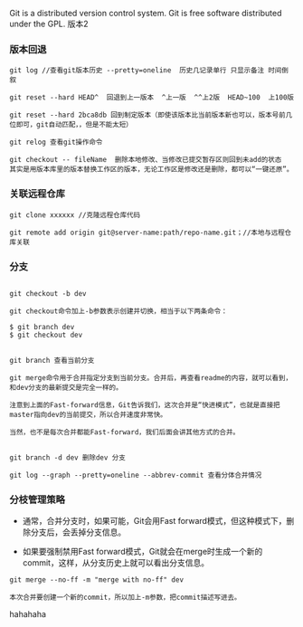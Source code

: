 Git is a distributed version control system.
Git is free software distributed under the GPL.
版本2

### 版本回退 
```
git log //查看git版本历史 --pretty=oneline  历史几记录单行 只显示备注 时间倒叙

git reset --hard HEAD^  回退到上一版本  ^上一版  ^^上2版  HEAD~100  上100版

git reset --hard 2bca8db 回到制定版本（即使该版本比当前版本新也可以，版本号前几位即可，git自动匹配，，但是不能太短）

git relog 查看git操作命令

git checkout -- fileName  删除本地修改、当修改已提交暂存区则回到未add的状态 
其实是用版本库里的版本替换工作区的版本，无论工作区是修改还是删除，都可以“一键还原”。

```

### 关联远程仓库

```
git clone xxxxxx //克隆远程仓库代码

git remote add origin git@server-name:path/repo-name.git；//本地与远程仓库关联

```

### 分支

```

git checkout -b dev

git checkout命令加上-b参数表示创建并切换，相当于以下两条命令：

$ git branch dev
$ git checkout dev


git branch 查看当前分支

git merge命令用于合并指定分支到当前分支。合并后，再查看readme的内容，就可以看到，和dev分支的最新提交是完全一样的。

注意到上面的Fast-forward信息，Git告诉我们，这次合并是“快进模式”，也就是直接把master指向dev的当前提交，所以合并速度非常快。

当然，也不是每次合并都能Fast-forward，我们后面会讲其他方式的合并。


git branch -d dev 删除dev 分支

git log --graph --pretty=oneline --abbrev-commit 查看分体合并情况

```

### 分枝管理策略

 * 通常，合并分支时，如果可能，Git会用Fast forward模式，但这种模式下，删除分支后，会丢掉分支信息。

 * 如果要强制禁用Fast forward模式，Git就会在merge时生成一个新的commit，这样，从分支历史上就可以看出分支信息。

```
git merge --no-ff -m "merge with no-ff" dev

本次合并要创建一个新的commit，所以加上-m参数，把commit描述写进去。
```

hahahaha